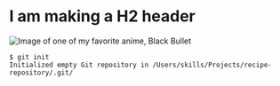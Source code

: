 # I am making a H2 header
![Image of one of my favorite anime, Black Bullet](https://m.media-amazon.com/images/M/MV5BOWQxN2NkZGYtNmE3ZC00Y2YxLWE1OTMtZTk0NzFlMzE4ZmNiXkEyXkFqcGdeQXVyNjExNjg5OTI@._V1_.jpg)

```
$ git init
Initialized empty Git repository in /Users/skills/Projects/recipe-repository/.git/
```
